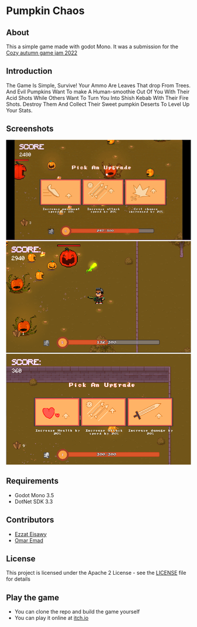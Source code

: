 # Pumpkin Chaos

## About
This a simple game made with godot Mono. It was a submission for the [Cozy autumn game jam 2022](https://itch.io/jam/cozy-autumn-game-jam-2022)

## Introduction
The Game Is Simple,  Survive! Your Ammo Are Leaves That drop From Trees. And Evil Pumpkins Want To make A Human-smoothie Out Of You With Their Acid Shots While Others Want To Turn You Into Shish Kebab With Their Fire Shots. Destroy Them And Collect Their Sweet pumpkin Deserts To Level Up Your Stats.

## Screenshots
![Alt text](rec.gif)
![Alt text](screenshot1.png)
![Alt text](screenshot2.png)

## Requirements
- Godot Mono 3.5
- DotNet SDK 3.3


## Contributors
- [Ezzat Eisawy](https://github.com/EzzatEsam)
- [Omar Emad](https://github.com/The-Sad-Zewalian)

## License
This project is licensed under the Apache 2 License - see the [LICENSE](LICENSE) file for details

## Play the game
- You can clone the repo and build the game yourself
- You can play it online at [itch.io](https://ezzatesam.itch.io/pump-chaos)
